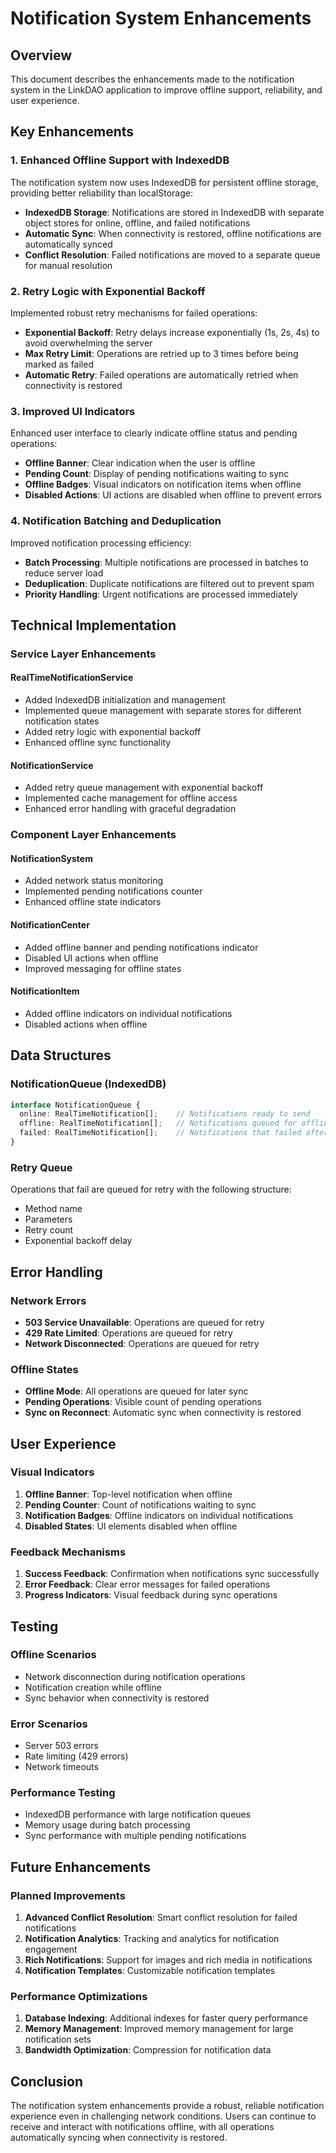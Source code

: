 # Notification System Enhancements

## Overview

This document describes the enhancements made to the notification system in the LinkDAO application to improve offline support, reliability, and user experience.

## Key Enhancements

### 1. Enhanced Offline Support with IndexedDB

The notification system now uses IndexedDB for persistent offline storage, providing better reliability than localStorage:

- **IndexedDB Storage**: Notifications are stored in IndexedDB with separate object stores for online, offline, and failed notifications
- **Automatic Sync**: When connectivity is restored, offline notifications are automatically synced
- **Conflict Resolution**: Failed notifications are moved to a separate queue for manual resolution

### 2. Retry Logic with Exponential Backoff

Implemented robust retry mechanisms for failed operations:

- **Exponential Backoff**: Retry delays increase exponentially (1s, 2s, 4s) to avoid overwhelming the server
- **Max Retry Limit**: Operations are retried up to 3 times before being marked as failed
- **Automatic Retry**: Failed operations are automatically retried when connectivity is restored

### 3. Improved UI Indicators

Enhanced user interface to clearly indicate offline status and pending operations:

- **Offline Banner**: Clear indication when the user is offline
- **Pending Count**: Display of pending notifications waiting to sync
- **Offline Badges**: Visual indicators on notification items when offline
- **Disabled Actions**: UI actions are disabled when offline to prevent errors

### 4. Notification Batching and Deduplication

Improved notification processing efficiency:

- **Batch Processing**: Multiple notifications are processed in batches to reduce server load
- **Deduplication**: Duplicate notifications are filtered out to prevent spam
- **Priority Handling**: Urgent notifications are processed immediately

## Technical Implementation

### Service Layer Enhancements

#### RealTimeNotificationService
- Added IndexedDB initialization and management
- Implemented queue management with separate stores for different notification states
- Added retry logic with exponential backoff
- Enhanced offline sync functionality

#### NotificationService
- Added retry queue management with exponential backoff
- Implemented cache management for offline access
- Enhanced error handling with graceful degradation

### Component Layer Enhancements

#### NotificationSystem
- Added network status monitoring
- Implemented pending notifications counter
- Enhanced offline state indicators

#### NotificationCenter
- Added offline banner and pending notifications indicator
- Disabled UI actions when offline
- Improved messaging for offline states

#### NotificationItem
- Added offline indicators on individual notifications
- Disabled actions when offline

## Data Structures

### NotificationQueue (IndexedDB)
```typescript
interface NotificationQueue {
  online: RealTimeNotification[];    // Notifications ready to send
  offline: RealTimeNotification[];   // Notifications queued for offline sync
  failed: RealTimeNotification[];    // Notifications that failed after retries
}
```

### Retry Queue
Operations that fail are queued for retry with the following structure:
- Method name
- Parameters
- Retry count
- Exponential backoff delay

## Error Handling

### Network Errors
- **503 Service Unavailable**: Operations are queued for retry
- **429 Rate Limited**: Operations are queued for retry
- **Network Disconnected**: Operations are queued for retry

### Offline States
- **Offline Mode**: All operations are queued for later sync
- **Pending Operations**: Visible count of pending operations
- **Sync on Reconnect**: Automatic sync when connectivity is restored

## User Experience

### Visual Indicators
1. **Offline Banner**: Top-level notification when offline
2. **Pending Counter**: Count of notifications waiting to sync
3. **Notification Badges**: Offline indicators on individual notifications
4. **Disabled States**: UI elements disabled when offline

### Feedback Mechanisms
1. **Success Feedback**: Confirmation when notifications sync successfully
2. **Error Feedback**: Clear error messages for failed operations
3. **Progress Indicators**: Visual feedback during sync operations

## Testing

### Offline Scenarios
- Network disconnection during notification operations
- Notification creation while offline
- Sync behavior when connectivity is restored

### Error Scenarios
- Server 503 errors
- Rate limiting (429 errors)
- Network timeouts

### Performance Testing
- IndexedDB performance with large notification queues
- Memory usage during batch processing
- Sync performance with multiple pending notifications

## Future Enhancements

### Planned Improvements
1. **Advanced Conflict Resolution**: Smart conflict resolution for failed notifications
2. **Notification Analytics**: Tracking and analytics for notification engagement
3. **Rich Notifications**: Support for images and rich media in notifications
4. **Notification Templates**: Customizable notification templates

### Performance Optimizations
1. **Database Indexing**: Additional indexes for faster query performance
2. **Memory Management**: Improved memory management for large notification sets
3. **Bandwidth Optimization**: Compression for notification data

## Conclusion

The notification system enhancements provide a robust, reliable notification experience even in challenging network conditions. Users can continue to receive and interact with notifications offline, with all operations automatically syncing when connectivity is restored.